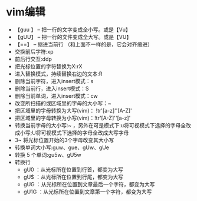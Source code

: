 # vim编辑
* 【guu 】 – 把一行的文字变成全小写。或是【Vu】
* 【gUU】 – 把一行的文件变成全大写。或是【VU】
* 【==】  – 缩进当前行 （和上面不一样的是，它会对齐缩进）
* 交换前后字符:xp
* 前后行交互:ddp
* 把光标位置的字符替换为X:rX
* 进入替换模式，持续替换右边的文本:R
* 删除当前字符，进入insert模式：s
* 删除当前行，进入insert模式：S
* 删除当前单词，进入insert模式：cw
* 改变所扫描的或区域里的字母的大小写：~         
* 把区域里的字母转换为大写(vim)： !tr'[a-z]''[A-Z]'      
* 把区域里的字母转换为小写(vim)：!tr'[A-Z]''[a-z]' 
* 转换当前字母的大小写:~ ，另外在可是模式下:u将可视模式下选择的字母全改成小写;U将可视模式下选择的字母全改成大写字母
* 3~  将光标位置开始的3个字母改变其大小写
* 转换单词大小写:guw、gue、gUw、gUe
* 转换 5 个单词:gu5w、gU5w     
* 转换行
	* gU0 ：从光标所在位置到行首，都变为大写
	* gU$ ：从光标所在位置到行尾，都变为大写
	* gUG ：从光标所在位置到文章最后一个字符，都变为大写
	* gU1G ：从光标所在位置到文章第一个字符，都变为大写